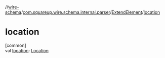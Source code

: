 //[wire-schema](../../../index.md)/[com.squareup.wire.schema.internal.parser](../index.md)/[ExtendElement](index.md)/[location](location.md)

# location

[common]\
val [location](location.md): [Location](../../com.squareup.wire.schema/-location/index.md)
